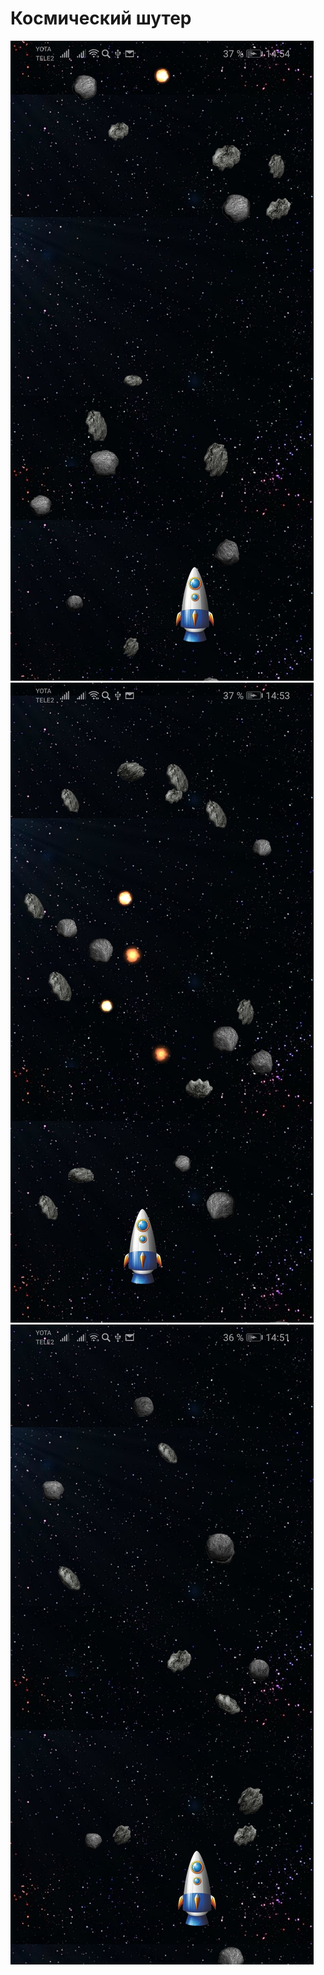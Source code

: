 # Космический шутер

![alt text](Screenshot_20200310_145437_org.sfmldev.android.jpg)
![alt text](Screenshot_20200310_145345_org.sfmldev.android.jpg)
![alt text](Screenshot_20200310_145144_org.sfmldev.android.jpg)
